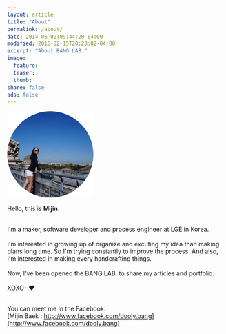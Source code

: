 ```yaml
---
layout: article
title: "About"
permalink: /about/
date: 2014-06-02T09:44:20-04:00
modified: 2015-02-15T20:23:02-04:00
excerpt: "About BANG LAB."
image:
  feature:
  teaser:
  thumb:
share: false
ads: false
---
```


<!-- ![mijin](/images/bio-photo.png) -->
<img src="/images/bio-photo.png" width="200" height="200">

Hello, this is <b>Mijin</b>. <br>

<br>I'm a maker, software developer and process engineer at LGE in Korea.<br>
<br>I'm interested in growing up of organize and excuting my idea than making plans long time. So I'm trying constantly to improve the process. And also, I'm interested in making every handcrafting things.<br>
<br>Now, I've been opened the BANG LAB. to share my articles and portfolio. <br>
<br>XOXO- ♥<br>

<br>You can meet me in the Facebook. <br>
[Mijin Baek : http://www.facebook.com/dooly.bang](http://www.facebook.com/dooly.bang)
<br>